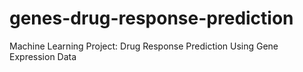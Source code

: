 # genes-drug-response-prediction
Machine Learning Project: Drug Response Prediction Using Gene Expression Data
